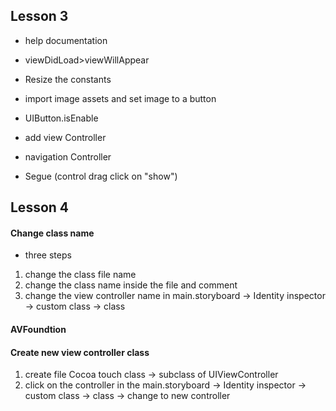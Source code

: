 






## Lesson 3


* help documentation
* viewDidLoad>viewWillAppear
* Resize the constants
* import image assets and set image to a button
* UIButton.isEnable

* add view Controller
* navigation Controller
* Segue (control drag click on "show")


## Lesson 4

#### Change class name  
* three steps
1. change the class file name 
2. change the class name inside the file and comment
3. change the view controller name in main.storyboard -> Identity inspector -> custom class -> class

#### AVFoundtion





#### Create new view controller class
1. create file Cocoa touch class -> subclass of UIViewController
2. click on the controller in the main.storyboard -> Identity inspector -> custom class -> class -> change to new controller
